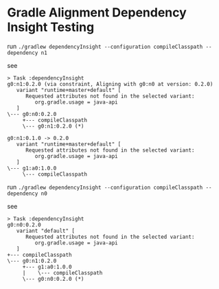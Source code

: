 # Gradle Alignment Dependency Insight Testing

run `./gradlew dependencyInsight --configuration compileClasspath --dependency n1`

see

```
> Task :dependencyInsight
g0:n1:0.2.0 (via constraint, Aligning with g0:n0 at version: 0.2.0)
   variant "runtime+master+default" [
      Requested attributes not found in the selected variant:
         org.gradle.usage = java-api
   ]
\--- g0:n0:0.2.0
     +--- compileClasspath
     \--- g0:n1:0.2.0 (*)

g0:n1:0.1.0 -> 0.2.0
   variant "runtime+master+default" [
      Requested attributes not found in the selected variant:
         org.gradle.usage = java-api
   ]
\--- g1:a0:1.0.0
     \--- compileClasspath

```


run `./gradlew dependencyInsight --configuration compileClasspath --dependency n0`

see

```
> Task :dependencyInsight
g0:n0:0.2.0
   variant "default" [
      Requested attributes not found in the selected variant:
         org.gradle.usage = java-api
   ]
+--- compileClasspath
\--- g0:n1:0.2.0
     +--- g1:a0:1.0.0
     |    \--- compileClasspath
     \--- g0:n0:0.2.0 (*)

```